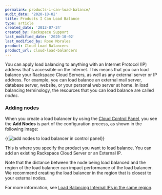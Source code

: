 ```yaml
---
permalink: products-i-can-load-balance/
audit_date: '2020-10-02'
title: Products I Can Load Balance
type: article
created_date: '2012-07-24'
created_by: Rackspace Support
last_modified_date: '2020-10-02'
last_modified_by: Rose Morales
product: Cloud Load Balancers
product_url: cloud-load-balancers
---
```


You can apply load balancing to anything with an Internet Protocol (IP) address
that's accessible on the Internet. This means that you can load balance your
Rackspace Cloud Servers, as well as any external server or IP address. For
example, you can load balance an external mail server, database server, website,
or your personal web server at home. In load balancing terminology, the
resources that you can load balance are called *nodes*.

### Adding nodes

When you create a load balancer by using the [Cloud Control
Panel](https://login.rackspace.com), you see the **Add Nodes** is part of the
configuration process, as shown in the following image:

{{<image alt="add nodes to load balancer in control panel" src="load-balancer-add-nodes.png" title="add nodes to load balancer in control panel">}}

This is where you specify the product you want to load balance. You can add an
existing Rackspace Cloud Server or an External IP.

Note that the distance between the node being load balanced and the region of
the load balancer can impact performance of the load balancer. We recommend
creating the load balancer in the region that is closest to your external nodes.

For more information, see [Load Balancing Internal IPs in the same
region](/support/how-to/load-balancing-internal-ips-in-the-same-region).
